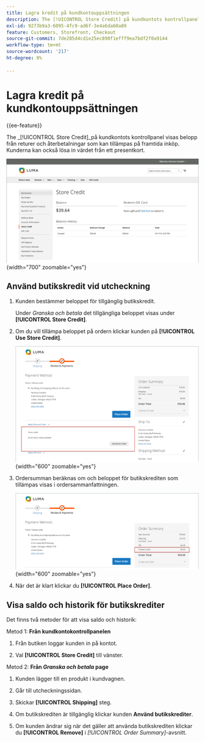 ```yaml
---
title: Lagra kredit på kundkontouppsättningen
description: The [!UICONTROL Store Credit] på kundkontots kontrollpanel visas belopp från returer och återbetalningar som kan tillämpas på framtida inköp.
exl-id: 9273b9a3-6095-4fc9-ad6f-3e4a6da60a89
feature: Customers, Storefront, Checkout
source-git-commit: 7de285d4cd1e25ec890f1efff9ea7bdf2f0a9144
workflow-type: tm+mt
source-wordcount: '217'
ht-degree: 0%

---
```


# Lagra kredit på kundkontouppsättningen

{{ee-feature}}

The _[!UICONTROL Store Credit]_på kundkontots kontrollpanel visas belopp från returer och återbetalningar som kan tillämpas på framtida inköp. Kunderna kan också lösa in värdet från ett presentkort.

![Kundbutikskredit](assets/account-dashboard-store-credit.png){width="700" zoomable="yes"}

## Använd butikskredit vid utcheckning

1. Kunden bestämmer beloppet för tillgänglig butikskredit.

   Under _Granska och betala_ det tillgängliga beloppet visas under **[!UICONTROL Store Credit]**.

1. Om du vill tillämpa beloppet på ordern klickar kunden på **[!UICONTROL Use Store Credit]**.

   ![Använd butikskrediter vid utcheckning](assets/storefront-checkout-use-store-credit.png){width="600" zoomable="yes"}

1. Ordersumman beräknas om och beloppet för butikskrediten som tillämpas visas i ordersammanfattningen.

   ![Ordersammanfattning med butikskrediter används](assets/storefront-checkout-use-store-credit-order-summary.png){width="600" zoomable="yes"}

1. När det är klart klickar du **[!UICONTROL Place Order]**.

## Visa saldo och historik för butikskrediter

Det finns två metoder för att visa saldo och historik:

Metod 1: **Från kundkontokontrollpanelen**

1. Från butiken loggar kunden in på kontot.

1. Val **[!UICONTROL Store Credit]** till vänster.

Metod 2: **Från _Granska och betala_ page**

1. Kunden lägger till en produkt i kundvagnen.

1. Går till utcheckningssidan.

1. Skickar **[!UICONTROL Shipping]** steg.

1. Om butikskrediten är tillgänglig klickar kunden **Använd butikskrediter**.

1. Om kunden ändrar sig när det gäller att använda butikskrediten klickar du **[!UICONTROL Remove]** i _[!UICONTROL Order Summary]_-avsnitt.
